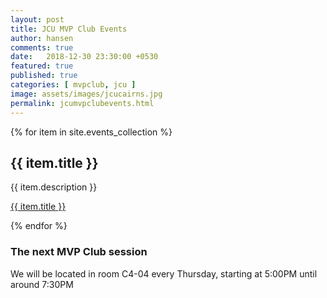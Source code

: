 ```yaml
---
layout: post
title: JCU MVP Club Events
author: hansen
comments: true
date:   2018-12-30 23:30:00 +0530
featured: true
published: true
categories: [ mvpclub, jcu ]
image: assets/images/jcucairns.jpg
permalink: jcumvpclubevents.html
---
```


{% for item in site.events_collection %}
  <h2>{{ item.title }}</h2>
  <p>{{ item.description }}</p>
  <p><a href="{{ item.url }}">{{ item.title }}</a></p>
{% endfor %}


### The next MVP Club session

We will be located in room C4-04
every Thursday, starting at 5:00PM until around 7:30PM
